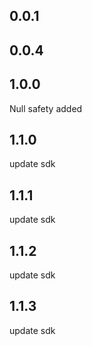 ## 0.0.1
## 0.0.4
## 1.0.0 
Null safety added
## 1.1.0 
update sdk
## 1.1.1 
update sdk
## 1.1.2 
update sdk
## 1.1.3 
update sdk
